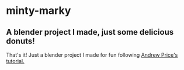 # minty-marky
## A blender project I made, just some delicious donuts!
That's it! Just a blender project I made for fun following [Andrew Price's tutorial.](https://www.youtube.com/playlist?list=PLjEaoINr3zgEPv5y--4MKpciLaoQYZB1Z)

